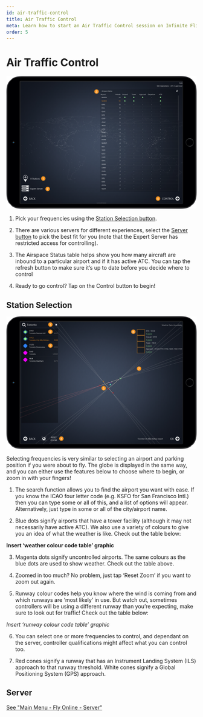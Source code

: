 ```yaml
---
id: air-traffic-control
title: Air Traffic Control
meta: Learn how to start an Air Traffic Control session on Infinite Flight
order: 5
---
```


# Air Traffic Control

![ATC Page](_images\manual\frames\atc.png)

1. Pick your frequencies using the [Station Selection button](#station-selection).

   

2. There are various servers for different experiences, select the [Server button](/docs/manual/main-menu/fly-online#server) to pick the best fit for you (note that the Expert Server has restricted access for controlling).

   

3. The Airspace Status table helps show you how many aircraft are inbound to a particular airport and if it has active ATC. You can tap the refresh button to make sure it’s up to date before you decide where to control

4.  Ready to go control? Tap on the Control button to begin!

 

## Station Selection

 ![ATC Map Page](_images\manual\frames\atc-map.png)

Selecting frequencies is very similar to selecting an airport and parking position if you were about to fly. The globe is displayed in the same way, and you can either use the features below to choose where to begin, or zoom in with your fingers!

1. The search function allows you to find the airport you want with ease. If you know the ICAO four letter code (e.g. KSFO for San Francisco Intl.) then you can type some or all of this, and a list of options will appear. Alternatively, just type in some or all of the city/airport name. 

   

2. Blue dots signify airports that have a tower facility (although it may not necessarily have active ATC). We also use a variety of colours to give you an idea of what the weather is like. Check out the table below:

 

**Insert ‘weather colour code table’ graphic**



3. Magenta dots signify uncontrolled airports. The same colours as the blue dots are used to show weather. Check out the table above.

   

4. Zoomed in too much? No problem, just tap ‘Reset Zoom’ if you want to zoom out again.

   

5. Runway colour codes help you know where the wind is coming from and which runways are ‘most likely’ in use. But watch out, sometimes controllers will be using a different runway than you’re expecting, make sure to look out for traffic! Check out the table below:

 

*Insert ‘runway colour code table’ graphic*

 

6. You can select one or more frequencies to control, and dependant on the server, controller qualifications might affect what you can control too.

   

7. Red cones signify a runway that has an Instrument Landing System (ILS) approach to that runway threshold. White cones signify a Global Positioning System (GPS) approach.

 

## Server

[See "Main Menu - Fly Online - Server"](/docs/manual/main-menu/fly-online#server) 